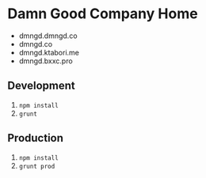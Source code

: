 Damn Good Company Home
=====

- dmngd.dmngd.co
- dmngd.co
- dmngd.ktabori.me
- dmngd.bxxc.pro


## Development

1. `npm install`
2. `grunt`

## Production

1. `npm install`
2. `grunt prod`
